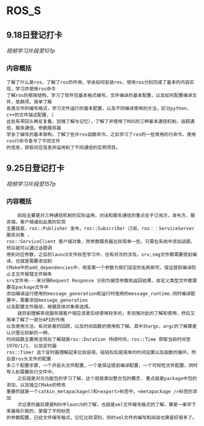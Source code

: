 # ROS_S
## 9.18日登记打卡
*视频学习片段至101p*
### 内容概括
    了解了什么是ros，了解了ros的作用，学会如何安装ros，使用ros分别完成了基本的内容实现，学习并使用ros命令
    了解ros的框架结构，学习了软件包基本格式编写，文件编译的基本配置，以及如何配置编译文件，依赖项。简单了解
    各类文件的编写格式，学习文件运行的基本配置，以及不同编译使用的方法，区分python，c++的文件描述配置，（
    此处有带回头再反复看，加强了解与记忆），了解了并使用了ROS的三种基本通信机制，话题通信，服务通信，参数服务器
    学会了编写的基本架构，了解了些许ros函数命令。之后学习了ros的一些常用的行命令，使用ros行命令查寻了不同文件
    的信息，获取对应信息并运用到了不同通信的实例项目。
## 9.25日登记打卡
*视频学习片段至157p*
### 内容概括
        前段主要是对三种通信机制的实际运用，对话和服务通信的重点在于订阅方，发布方，服务端，客户端诸如此类的实现
    主要就是，ros::Publisher 发布，ros::Subscriber 订阅，ros：：ServiceServer 服务对象 ，
    ros::ServiceClient 客户端对象，而参数服务器比较简单一些，只需在系统中添加话题，然后就可以通过话题调
    用到对应参数，之后的launch文件标签学习中，也有对次的涉及。srv,smg文件都需要提前编译，也就是需要添加到
    CMake中的add_dependencies中，改变第一个参数为我们设定的名称即可，保证提前编译防止主文件报错文件缺失
    srv文件用---来分隔Request Response 分别为接受参数和返回结果。自定义类型文件都需要在package文件中
    添加编译运行使用的message_generation和运行时使用的message_runtime.同时编译配置中，需要添加message_generation
    以及配置文件路径，根据具体对象来选择。
        就目前理解来说服务端客户端应该是后续使用较多的，多加强对此的了解和使用，然后又简单了解了一部分API的作用
    以及使用方法，有对前者的回顾，以及时间函数的使用和了解。其中对argv，argc的了解算是认识里比较新的一种。
    时间函数主要用法现在了解就是ros::Duration 持续时间，ros::Time 获取当前时间至1970/1/1. 以及定时器
    ros::Timer 这个定时器理解起来比较容易，轻轻松松是简单的时间设置以及函数的循环。然后是ros头文件的配置
    多三个配置步骤，一个开启头文件配置，一个是保证提前编译配置，一个可知性文件配置，同时导入到需要执行文件中。
        之后就是对元功能包的学习了解，这个就是类似整合包的概念. 重点就是package中包的添加，以及独立CMake的修改
    重要的就是一个catkin_metapackage()和<export>标签中，<metapackage />标签的添加
        次记录的最后便是ROS中launch的了解，也就是xml文件编写格式的了解，算是一串学下来最吸引我的，掌握了不同标签
    的参数配置，已经文件编写格式，记忆比较深刻，同时xml文件的编写和阅读也算是好很多了。


